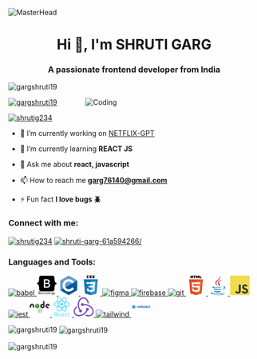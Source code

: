 ![MasterHead](https://www.digitalsolutionservices.com/img/services/web%20development.gif)
<h1 align="center">Hi 👋, I'm SHRUTI GARG</h1>
<h3 align="center">A passionate frontend developer from India</h3>
<p  align="left"> <img  src="https://komarev.com/ghpvc/?username=gargshruti19&label=Profile%20views&color=0e75b6&style=flat" alt="gargshruti19" /> </p>
<img align="right" alt="Coding" width="350" src="https://user-images.githubusercontent.com/74038190/236119160-976a0405-caa7-470c-9356-16d43402ea0a.gif" />

<p align="left"> <a href="https://github.com/ryo-ma/github-profile-trophy"><img src="https://github-profile-trophy.vercel.app/?username=Gargshruti19" alt="gargshruti19" /></a> </p>

<p align="left"> <a href="https://twitter.com/shrutig234" target="blank"><img src="https://img.shields.io/twitter/follow/shrutig234?logo=twitter&style=for-the-badge" alt="shrutig234" /></a> </p>

- 🔭 I’m currently working on [NETFLIX-GPT](netflix-gpt-smoky.vercel.app/)

- 🌱 I’m currently learning **REACT JS**

- 💬 Ask me about **react, javascript**

- 📫 How to reach me **garg76140@gmail.com**

- ⚡ Fun fact **I love bugs 🪲**

<h3 align="left">Connect with me:</h3>
<p align="left">
<a href="https://twitter.com/shrutig234" target="blank"><img align="center" src="https://raw.githubusercontent.com/rahuldkjain/github-profile-readme-generator/master/src/images/icons/Social/twitter.svg" alt="shrutig234" height="30" width="40" /></a>
<a href="https://linkedin.com/in/shruti-garg-61a594266/" target="blank"><img align="center" src="https://raw.githubusercontent.com/rahuldkjain/github-profile-readme-generator/master/src/images/icons/Social/linked-in-alt.svg" alt="shruti-garg-61a594266/" height="30" width="40" /></a>
</p>

<h3 align="left">Languages and Tools:</h3>
<p align="left"> <a href="https://babeljs.io/" target="_blank" rel="noreferrer"> <img src="https://www.vectorlogo.zone/logos/babeljs/babeljs-icon.svg" alt="babel" width="40" height="40"/> </a> <a href="https://getbootstrap.com" target="_blank" rel="noreferrer"> <img src="https://raw.githubusercontent.com/devicons/devicon/master/icons/bootstrap/bootstrap-plain-wordmark.svg" alt="bootstrap" width="40" height="40"/> </a> <a href="https://www.cprogramming.com/" target="_blank" rel="noreferrer"> <img src="https://raw.githubusercontent.com/devicons/devicon/master/icons/c/c-original.svg" alt="c" width="40" height="40"/> </a> <a href="https://www.w3schools.com/css/" target="_blank" rel="noreferrer"> <img src="https://raw.githubusercontent.com/devicons/devicon/master/icons/css3/css3-original-wordmark.svg" alt="css3" width="40" height="40"/> </a> <a href="https://www.figma.com/" target="_blank" rel="noreferrer"> <img src="https://www.vectorlogo.zone/logos/figma/figma-icon.svg" alt="figma" width="40" height="40"/> </a> <a href="https://firebase.google.com/" target="_blank" rel="noreferrer"> <img src="https://www.vectorlogo.zone/logos/firebase/firebase-icon.svg" alt="firebase" width="40" height="40"/> </a> <a href="https://git-scm.com/" target="_blank" rel="noreferrer"> <img src="https://www.vectorlogo.zone/logos/git-scm/git-scm-icon.svg" alt="git" width="40" height="40"/> </a> <a href="https://www.w3.org/html/" target="_blank" rel="noreferrer"> <img src="https://raw.githubusercontent.com/devicons/devicon/master/icons/html5/html5-original-wordmark.svg" alt="html5" width="40" height="40"/> </a> <a href="https://www.java.com" target="_blank" rel="noreferrer"> <img src="https://raw.githubusercontent.com/devicons/devicon/master/icons/java/java-original.svg" alt="java" width="40" height="40"/> </a> <a href="https://developer.mozilla.org/en-US/docs/Web/JavaScript" target="_blank" rel="noreferrer"> <img src="https://raw.githubusercontent.com/devicons/devicon/master/icons/javascript/javascript-original.svg" alt="javascript" width="40" height="40"/> </a> <a href="https://jestjs.io" target="_blank" rel="noreferrer"> <img src="https://www.vectorlogo.zone/logos/jestjsio/jestjsio-icon.svg" alt="jest" width="40" height="40"/> </a> <a href="https://nodejs.org" target="_blank" rel="noreferrer"> <img src="https://raw.githubusercontent.com/devicons/devicon/master/icons/nodejs/nodejs-original-wordmark.svg" alt="nodejs" width="40" height="40"/> </a> <a href="https://reactjs.org/" target="_blank" rel="noreferrer"> <img src="https://raw.githubusercontent.com/devicons/devicon/master/icons/react/react-original-wordmark.svg" alt="react" width="40" height="40"/> </a> <a href="https://redux.js.org" target="_blank" rel="noreferrer"> <img src="https://raw.githubusercontent.com/devicons/devicon/master/icons/redux/redux-original.svg" alt="redux" width="40" height="40"/> </a> <a href="https://tailwindcss.com/" target="_blank" rel="noreferrer"> <img src="https://www.vectorlogo.zone/logos/tailwindcss/tailwindcss-icon.svg" alt="tailwind" width="40" height="40"/> </a> <a href="https://webpack.js.org" target="_blank" rel="noreferrer"> <img src="https://raw.githubusercontent.com/devicons/devicon/d00d0969292a6569d45b06d3f350f463a0107b0d/icons/webpack/webpack-original-wordmark.svg" alt="webpack" width="40" height="40"/> </a> </p>

<p><img align="left" src="https://github-readme-stats.vercel.app/api/top-langs?username=gargshruti19&show_icons=true&locale=en&layout=compact" alt="gargshruti19" /></p>

<p>&nbsp;<img align="center" src="https://github-readme-stats.vercel.app/api?username=gargshruti19&show_icons=true&locale=en" alt="gargshruti19" /></p>

<p><img align="center" src="https://github-readme-streak-stats.herokuapp.com/?user=gargshruti19&" alt="gargshruti19" /></p>
